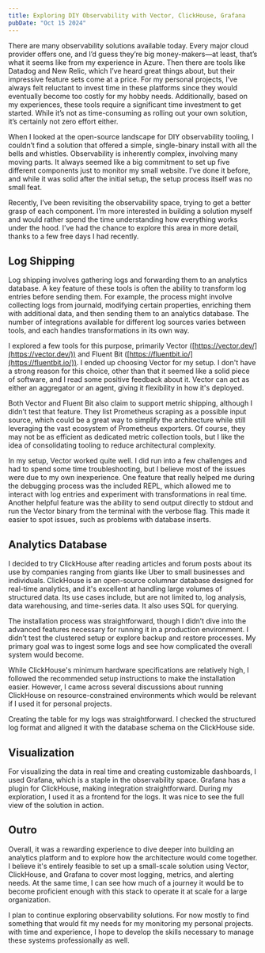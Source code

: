 ```yaml
---
title: Exploring DIY Observability with Vector, ClickHouse, Grafana
pubDate: "Oct 15 2024"
---
```


There are many observability solutions available today. Every major cloud provider offers one, and I’d guess they’re big money-makers—at least, that’s what it seems like from my experience in Azure. Then there are tools like Datadog and New Relic, which I’ve heard great things about, but their impressive feature sets come at a price. For my personal projects, I’ve always felt reluctant to invest time in these platforms since they would eventually become too costly for my hobby needs. Additionally, based on my experiences, these tools require a significant time investment to get started. While it’s not as time-consuming as rolling out your own solution, it’s certainly not zero effort either.

When I looked at the open-source landscape for DIY observability tooling, I couldn’t find a solution that offered a simple, single-binary install with all the bells and whistles. Observability is inherently complex, involving many moving parts. It always seemed like a big commitment to set up five different components just to monitor my small website. I’ve done it before, and while it was solid after the initial setup, the setup process itself was no small feat.

Recently, I’ve been revisiting the observability space, trying to get a better grasp of each component. I’m more interested in building a solution myself and would rather spend the time understanding how everything works under the hood. I’ve had the chance to explore this area in more detail, thanks to a few free days I had recently.

## Log Shipping

Log shipping involves gathering logs and forwarding them to an analytics database. A key feature of these tools is often the ability to transform log entries before sending them. For example, the process might involve collecting logs from journald, modifying certain properties, enriching them with additional data, and then sending them to an analytics database. The number of integrations available for different log sources varies between tools, and each handles transformations in its own way.

I explored a few tools for this purpose, primarily Vector ([https://vector.dev/](https://vector.dev/)) and Fluent Bit ([https://fluentbit.io/](https://fluentbit.io/)). I ended up choosing Vector for my setup. I don't have a strong reason for this choice, other than that it seemed like a solid piece of software, and I read some positive feedback about it. Vector can act as either an aggregator or an agent, giving it flexibility in how it's deployed.

Both Vector and Fluent Bit also claim to support metric shipping, although I didn’t test that feature. They list Prometheus scraping as a possible input source, which could be a great way to simplify the architecture while still leveraging the vast ecosystem of Prometheus exporters. Of course, they may not be as efficient as dedicated metric collection tools, but I like the idea of consolidating tooling to reduce architectural complexity.

In my setup, Vector worked quite well. I did run into a few challenges and had to spend some time troubleshooting, but I believe most of the issues were due to my own inexperience. One feature that really helped me during the debugging process was the included REPL, which allowed me to interact with log entries and experiment with transformations in real time. Another helpful feature was the ability to send output directly to stdout and run the Vector binary from the terminal with the verbose flag. This made it easier to spot issues, such as problems with database inserts.

## Analytics Database

I decided to try ClickHouse after reading articles and forum posts about its use by companies ranging from giants like Uber to small businesses and individuals. ClickHouse is an open-source columnar database designed for real-time analytics, and it's excellent at handling large volumes of structured data. Its use cases include, but are not limited to, log analysis, data warehousing, and time-series data. It also uses SQL for querying.

The installation process was straightforward, though I didn’t dive into the advanced features necessary for running it in a production environment. I didn’t test the clustered setup or explore backup and restore processes. My primary goal was to ingest some logs and see how complicated the overall system would become.

While ClickHouse's minimum hardware specifications are relatively high, I followed the recommended setup instructions to make the installation easier. However, I came across several discussions about running ClickHouse on resource-constrained environments which would be relevant if I used it for personal projects.

Creating the table for my logs was straightforward. I checked the structured log format and aligned it with the database schema on the ClickHouse side.

## Visualization

For visualizing the data in real time and creating customizable dashboards, I used Grafana, which is a staple in the observability space. Grafana has a plugin for ClickHouse, making integration straightforward. During my exploration, I used it as a frontend for the logs. It was nice to see the full view of the solution in action.

## Outro

Overall, it was a rewarding experience to dive deeper into building an analytics platform and to explore how the architecture would come together. I believe it's entirely feasible to set up a small-scale solution using Vector, ClickHouse, and Grafana to cover most logging, metrics, and alerting needs. At the same time, I can see how much of a journey it would be to become proficient enough with this stack to operate it at scale for a large organization.

I plan to continue exploring observability solutions. For now mostly to find something that would fit my needs for my monitoring my personal projects. with time and experience, I hope to develop the skills necessary to manage these systems professionally as well.
